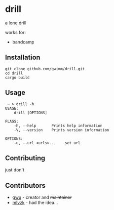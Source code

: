 # drill

a lone drill

works for:
- bandcamp

## Installation

```
git clone github.com/gwimm/drill.git
cd drill
cargo build
```

## Usage

```
 ~ > drill -h
USAGE:
    drill [OPTIONS]

FLAGS:
    -h, --help       Prints help information
    -V, --version    Prints version information

OPTIONS:
    -u, --url <urls>...    set url
```

## Contributing

just don't

## Contributors

- [gwu](https://gitlab.com/gwu) - creator and ~~maintainer~~
- [mlvzk](https://gitlab.com/mlvzk) - had the idea...
